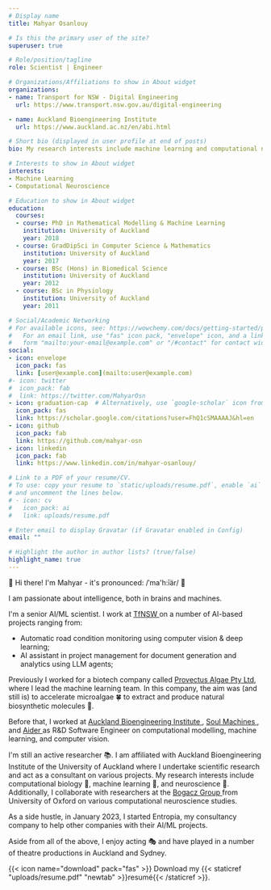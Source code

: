 ```yaml
---
# Display name
title: Mahyar Osanlouy

# Is this the primary user of the site?
superuser: true

# Role/position/tagline
role: Scientist | Engineer

# Organizations/Affiliations to show in About widget
organizations:
- name: Transport for NSW - Digital Engineering
  url: https://www.transport.nsw.gov.au/digital-engineering

- name: Auckland Bioengineering Institute
  url: https://www.auckland.ac.nz/en/abi.html

# Short bio (displayed in user profile at end of posts)
bio: My research interests include machine learning and computational neuroscience.

# Interests to show in About widget
interests:
- Machine Learning
- Computational Neuroscience

# Education to show in About widget
education:
  courses:
  - course: PhD in Mathematical Modelling & Machine Learning
    institution: University of Auckland
    year: 2018
  - course: GradDipSci in Computer Science & Mathematics
    institution: University of Auckland
    year: 2017
  - course: BSc (Hons) in Biomedical Science
    institution: University of Auckland
    year: 2012
  - course: BSc in Physiology
    institution: University of Auckland
    year: 2011

# Social/Academic Networking
# For available icons, see: https://wowchemy.com/docs/getting-started/page-builder/#icons
#   For an email link, use "fas" icon pack, "envelope" icon, and a link in the
#   form "mailto:your-email@example.com" or "/#contact" for contact widget.
social:
- icon: envelope
  icon_pack: fas
  link: [user@example.com](mailto:user@example.com)
#- icon: twitter
#  icon_pack: fab
#  link: https://twitter.com/MahyarOsn
- icon: graduation-cap  # Alternatively, use `google-scholar` icon from `ai` icon pack
  icon_pack: fas
  link: https://scholar.google.com/citations?user=FhQ1cSMAAAAJ&hl=en
- icon: github
  icon_pack: fab
  link: https://github.com/mahyar-osn
- icon: linkedin
  icon_pack: fab
  link: https://www.linkedin.com/in/mahyar-osanlouy/

# Link to a PDF of your resume/CV.
# To use: copy your resume to `static/uploads/resume.pdf`, enable `ai` icons in `params.toml`, 
# and uncomment the lines below.
# - icon: cv
#   icon_pack: ai
#   link: uploads/resume.pdf

# Enter email to display Gravatar (if Gravatar enabled in Config)
email: ""

# Highlight the author in author lists? (true/false)
highlight_name: true
---
```

👋 Hi there! I'm Mahyar - it's pronounced: /ˈma'h:īär/ 👋

[//]: # (I’m a scientist 👨‍🔬, an engineer 👨‍💻, and a Homo sapien 👨 )

I am passionate about intelligence, both in brains and machines.

I'm a senior AI/ML scientist. I work at <a href="https://www.transport.nsw.gov.au/digital-engineering"> TfNSW </a>
on a number of AI-based projects ranging from:
- Automatic road condition monitoring using computer vision & deep learning;
- AI assistant in project management for document generation and analytics using LLM agents;

Previously I worked for a biotech company
called <a href="https://provectusalgae.com/">
Provectus Algae Pty Ltd</a>, where I lead the machine learning team. In this company,
the aim was (and still is) to accelerate microalgae 🍀 to extract and produce natural biosynthetic molecules 🧬.

Before that, I worked at <a href="https://www.auckland.ac.nz/en/abi.html/"> Auckland Bioengineering Institute </a>,
<a href="https://www.soulmachines.com/"> Soul Machines </a>, and <a href="https://www.aider.ai/"> Aider </a> as R&D Software Engineer on
computational modelling, machine learning, and computer vision.

I'm still an active researcher 📚. I am affiliated with Auckland Bioengineering Institute of the University of Auckland where I undertake
scientific research and act as a consultant on various projects. My research interests include computational biology 🔬,
machine learning 🧮, and neuroscience 🧠. Additionally, I collaborate with researchers at the
<a href="https://www.mrcbndu.ox.ac.uk/groups/bogacz-group"> Bogacz Group </a> from University of Oxford on various
computational neuroscience studies.

As a side hustle, in January 2023, I started Entropia, my consultancy company to help other companies with their AI/ML projects.

Aside from all of the above, I enjoy acting 🎭 and have played in a number of theatre productions in Auckland and Sydney. 

{{< icon name="download" pack="fas" >}} Download my {{< staticref "uploads/resume.pdf" "newtab" >}}resumé{{< /staticref >}}.
